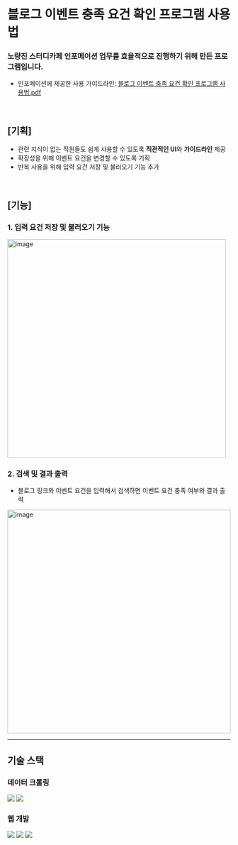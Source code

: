 

# 블로그 이벤트 충족 요건 확인 프로그램 사용법

### 노량진 스터디카페 인포메이션 업무를 효율적으로 진행하기 위해 만든 프로그램입니다.
- 인포메이션에 제공한 사용 가이드라인: 
[블로그 이벤트 충족 요건 확인 프로그램 사용법.pdf](https://github.com/user-attachments/files/17161353/default.pdf)
<br/>

## [기획]
- 관련 지식이 없는 직원들도 쉽게 사용할 수 있도록 **직관적인 UI**와 **가이드라인** 제공
- 확장성을 위해 이벤트 요건을 변경할 수 있도록 기획
- 반복 사용을 위해 입력 요건 저장 및 불러오기 기능 추가
<br/>

## [기능]
### 1. 입력 요건 저장 및 불러오기 기능
<img width="493" alt="image" src="https://github.com/user-attachments/assets/c12f3366-ac11-4fea-9b91-877f4fe041ca">

### 2. 검색 및 결과 출력
- 블로그 링크와 이벤트 요건을 입력해서 검색하면 이벤트 요건 충족 여부와 결과 출력
<img width="504" alt="image" src="https://github.com/user-attachments/assets/b53d87ca-9b56-4eeb-8090-13e9d7ff52f1">

----


## 기술 스택

<h3 align="left">데이터 크롤링</h3>
<p align="left">
    <img src="https://img.shields.io/badge/Python-3776AB?&logo=python&logoColor=white">
    <img src="https://img.shields.io/badge/Selenium-43B02A?&logo=selenium&logoColor=white">
</p>

<h3 align="left">웹 개발</h3>
<p align="left">
    <img src="https://img.shields.io/badge/Node.js-339933?&logo=nodedotjs&logoColor=white">
    <img src="https://img.shields.io/badge/javascript-FFD400?&logo=javascript&logoColor=black">
    <img src="https://img.shields.io/badge/axios-5A29E4?&logo=axios&logoColor=white">
</p>

<br>
<br>
